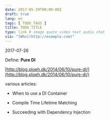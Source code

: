 ```yaml
---
date: 2017-05-29T00:00:00Z
draft: true
lang: en
tags: [ TODO_TAGS ]
title: TODO_TITLE
type: link # image quote video text audio chat
via: "[Who](http://example.com)"
---
```



2017-07-26

Define: **Pure DI**

[http://blog.ploeh.dk/2014/06/10/pure-di/](http://blog.ploeh.dk/2014/06/10/pure-di/)

various articles:
* When to use a DI Container

* Compile Time Lifetime Matching

* Succeeding with Dependency Injection

